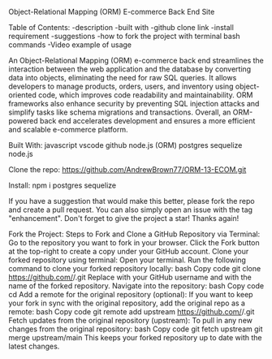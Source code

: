 Object-Relational Mapping (ORM) E-commerce Back End Site

Table of Contents:
-description
-built with
-github clone link
-install requirement
-suggestions
-how to fork the project with terminal bash commands
-Video example of usage

An Object-Relational Mapping (ORM) e-commerce back end streamlines the interaction between the web application and the database by converting data into objects, eliminating the need for raw SQL queries. It allows developers to manage products, orders, users, and inventory using object-oriented code, which improves code readability and maintainability. ORM frameworks also enhance security by preventing SQL injection attacks and simplify tasks like schema migrations and transactions. Overall, an ORM-powered back end accelerates development and ensures a more efficient and scalable e-commerce platform.

Built With:
javascript
vscode
github
node.js
(ORM)
postgres 
sequelize
node.js


Clone the repo:
https://github.com/AndrewBrown77/ORM-13-ECOM.git

Install:
npm i
postgres 
sequelize

If you have a suggestion that would make this better, please fork the repo and create a pull request. You can also simply open an issue with the tag "enhancement". Don't forget to give the project a star! Thanks again!

Fork the Project:
Steps to Fork and Clone a GitHub Repository via Terminal:
Go to the repository you want to fork in your browser.
Click the Fork button at the top-right to create a copy under your GitHub account.
Clone your forked repository using terminal:
Open your terminal.
Run the following command to clone your forked repository locally:
bash
Copy code
git clone https://github.com/<your-username>/<repo-name>.git
Replace <your-username> with your GitHub username and <repo-name> with the name of the forked repository.
Navigate into the repository:
bash
Copy code
cd <repo-name>
Add a remote for the original repository (optional):
If you want to keep your fork in sync with the original repository, add the original repo as a remote:
bash
Copy code
git remote add upstream https://github.com/<original-username>/<repo-name>.git
Fetch updates from the original repository (upstream):
To pull in any new changes from the original repository:
bash
Copy code
git fetch upstream
git merge upstream/main
This keeps your forked repository up to date with the latest changes.